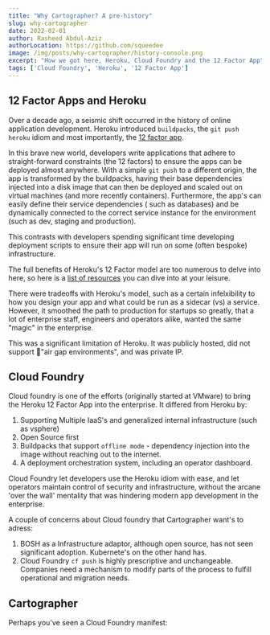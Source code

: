 ```yaml
---
title: "Why Cartographer? A pre-history"
slug: why-cartographer
date: 2022-02-01
author: Rasheed Abdul-Aziz
authorLocation: https://github.com/squeedee
image: /img/posts/why-cartographer/history-console.png
excerpt: "How we got here, Heroku, Cloud Foundry and the 12 Factor App"
tags: ['Cloud Foundry', 'Heroku', '12 Factor App']
---
```


## 12 Factor Apps and Heroku

Over a decade ago, a seismic shift occurred in the history of online application development. Heroku
introduced `buildpacks`, the `git push heroku` idiom and most importantly, the [12 factor app](https://12factor.net/).

In this brave new world, developers write applications that adhere to straight-forward constraints (the 12 factors) to
ensure the apps can be deployed almost anywhere. With a simple `git push` to a different origin, the app is transformed
by the buildpacks, having their base dependencies injected into a disk image that can then be deployed and scaled out on
virtual machines (and more recently containers). Furthermore, the app's can easily define their service dependencies (
such as databases) and be dynamically connected to the correct service instance for the environment (such as dev,
staging and production).

This contrasts with developers spending significant time developing deployment scripts to ensure their app will run on
some (often bespoke) infrastructure.

The full benefits of Heroku's 12 Factor model are too numerous to delve into here, so here is a [list of resources](tbd)
you can dive into at your leisure.

There were tradeoffs with Heroku's model, such as a certain infelxibility to how you design your app and what could be
run as a sidecar (vs) a service. However, it smoothed the path to production for startups so greatly, that a lot of
enterprise staff, engineers and operators alike, wanted the same "magic" in the enterprise.

This was a significant limitation of Heroku. It was publicly hosted, did not support "air gap environments", and was
private IP.

## Cloud Foundry

Cloud foundry is one of the efforts (originally started at VMware) to bring the Heroku 12 Factor App into the
enterprise. It differed from Heroku by:

1. Supporting Multiple IaaS's and generalized internal infrastructure (such as vsphere)
2. Open Source first
3. Buildpacks that support `offline mode` - dependency injection into the image without reaching out to the internet.
4. A deployment orchestration system, including an operator dashboard.

Cloud Foundry let developers use the Heroku idiom with ease, and let operators maintain control of security and
infrastructure, without the arcane 'over the wall' mentality that was hindering modern app development in the
enterprise.

A couple of concerns about Cloud foundry that Cartographer want's to adress:

1. BOSH as a Infrastructure adaptor, although open source, has not seen significant adoption. Kubernete's on the other
   hand has.
2. Cloud Foundry `cf push` is highly prescriptive and unchangeable. Companies need a mechanism to modify parts of the
   process to fulfill operational and migration needs.

## Cartographer

Perhaps you've seen a Cloud Foundry manifest:


